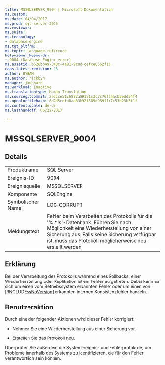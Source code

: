 ```yaml
---
title: MSSQLSERVER_9004 | Microsoft-Dokumentation
ms.custom: 
ms.date: 04/04/2017
ms.prod: sql-server-2016
ms.reviewer: 
ms.suite: 
ms.technology:
- database-engine
ms.tgt_pltfrm: 
ms.topic: language-reference
helpviewer_keywords:
- 9004 (Database Engine error)
ms.assetid: b528bb49-340c-4a81-9c8d-cefce6562f16
caps.latest.revision: 16
author: BYHAM
ms.author: rickbyh
manager: jhubbard
ms.workload: Inactive
ms.translationtype: Human Translation
ms.sourcegitcommit: 2edcce51c6822a89151c3c3c76fbaacb5edd54f4
ms.openlocfilehash: 6d2d5cefa8aa83b92f589d939f1c7c53b23b3f1f
ms.contentlocale: de-de
ms.lasthandoff: 06/22/2017

---
```

# <a name="mssqlserver9004"></a>MSSQLSERVER_9004
  
## <a name="details"></a>Details  
  
|||  
|-|-|  
|Produktname|SQL Server|  
|Ereignis-ID|9004|  
|Ereignisquelle|MSSQLSERVER|  
|Komponente|SQLEngine|  
|Symbolischer Name|LOG_CORRUPT|  
|Meldungstext|Fehler beim Verarbeiten des Protokolls für die '%.*ls'-Datenbank.  Führen Sie nach Möglichkeit eine Wiederherstellung von einer Sicherung aus. Falls keine Sicherung verfügbar ist, muss das Protokoll möglicherweise neu erstellt werden.|  
  
## <a name="explanation"></a>Erklärung  
Bei der Verarbeitung des Protokolls während eines Rollbacks, einer Wiederherstellung oder Replikation ist ein Fehler aufgetreten. Dabei kann es sich um einen vom Betriebssystem erkannten Fehler oder um einen von [!INCLUDE[ssNoVersion](../../includes/ssnoversion-md.md)] erkannten internen Konsistenzfehler handeln.  
  
## <a name="user-action"></a>Benutzeraktion  
Durch eine der folgenden Aktionen wird dieser Fehler korrigiert:  
  
-   Nehmen Sie eine Wiederherstellung aus einer Sicherung vor.  
  
-   Erstellen Sie das Protokoll neu.  
  
Überprüfen Sie außerdem die Systemereignis- und Fehlerprotokolle, um Probleme innerhalb des Systems zu identifizieren, die für den Fehler verantwortlich sein können.  
  

